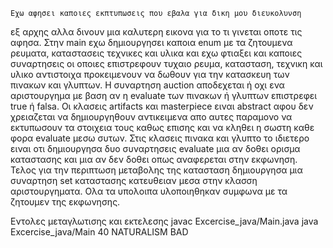     Εχω αφησει καποιες εκπτυπωσεις που εβαλα για δικη μου διευκολυνση 
εξ αρχης αλλα δινουν μια καλυτερη εικονα για το τι γινεται οποτε τις
αφησα.
    Στην main εχω δημιουργησει καποια enum με τα ζητουμενα ρευματα, καταστασεις
τεχνικες και υλικα και εχω φτιαξει και καποιες συναρτησεις οι οποιες
επιστρεφουν τυχαιο ρευμα, κατασταση, τεχνικη και υλικο αντιστοιχα
προκειμενουν να δωθουν για την κατασκευη των πινακων και γλυπτων.
    Η συναρτηση auction αποδεχεται ή οχι ενα αριστουργημα με βαση
αν η evaluate των πινακων ή γλυπτων επιστρεφει true ή falsa.
Οι κλασεις artifacts και masterpiece ειναι abstract αφου δεν χρειαζεται
να δημιουργηθουν αντικειμενα απο αυτες παραμονο να εκτυπωσουν τα στοιχεια
τους καθως επισης και να κληθει η σωστη καθε φορα evaluate μεσω συτων. 
    Στις κλασεις πινακα και γλυπτο το ιδιετερο ειναι οτι δημιουργησα
δυο συναρτησεις evaluate μια αν δοθει ορισμα καταστασης και μια αν δεν 
δοθει οπως αναφερεται στην εκφωνηση.
    Τελος για την περιπτωση μεταβολης της κατασταση δημιουργησα μια 
συναρτηση set καταστασης κατευθειαν μεσα στην κλασση αριστουργηματα.
    Ολα τα υπολοιπα υλοποιηθηκαν συμφωνα με τα ζητουμεν της εκφωνησης.

Εντολες μεταγλωτισης και εκτελεσης
javac Excercise_java/Main.java
java Excercise_java/Main 40 NATURALISM BAD